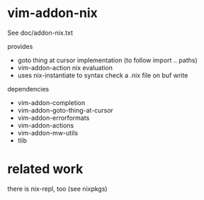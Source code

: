 vim-addon-nix
=============
See doc/addon-nix.txt

provides
* goto thing at cursor implementation (to follow import .. paths)
* vim-addon-action nix evaluation
* uses nix-instantiate to syntax check a .nix file on buf write

dependencies
* vim-addon-completion
* vim-addon-goto-thing-at-cursor
* vim-addon-errorformats
* vim-addon-actions
* vim-addon-mw-utils
* tlib

related work
============
there is nix-repl, too (see nixpkgs)

